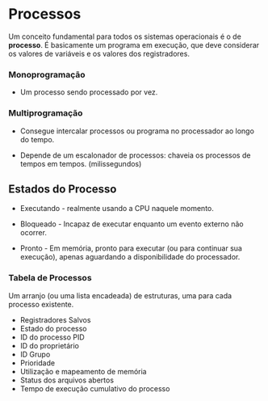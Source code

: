 # Processos

Um conceito fundamental para todos os sistemas operacionais é o de **processo**. É basicamente um programa em execução, que deve considerar os valores de variáveis e os valores dos registradores.

### Monoprogramação
- Um processo sendo processado por vez. 

### Multiprogramação
- Consegue intercalar processos ou programa no processador ao longo do tempo.

- Depende de um escalonador de processos: chaveia os processos de tempos em tempos. (milissegundos)

## Estados do Processo
- Executando - realmente usando a CPU naquele momento.

- Bloqueado - Incapaz de executar enquanto um evento externo não ocorrer.

- Pronto - Em memória, pronto para executar (ou para continuar sua execução), apenas aguardando a disponibilidade do processador.

### Tabela de Processos
Um arranjo (ou uma lista encadeada) de estruturas, uma para cada processo existente.

- Registradores Salvos
- Estado do processo
- ID do processo PID
- ID do proprietário
- ID Grupo
- Prioridade
- Utilização e mapeamento de memória
- Status dos arquivos abertos
- Tempo de execução cumulativo do processo